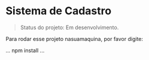 # Sistema de Cadastro

> Status do projeto: Em desenvolvimento.

Para rodar esse projeto nasuamaquina, por favor digite:

...
npm install
...

